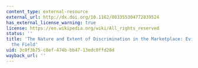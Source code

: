 ```yaml
---
content_type: external-resource
external_url: http://dx.doi.org/10.1162/003355304772839524
has_external_license_warning: true
license: https://en.wikipedia.org/wiki/All_rights_reserved
status: ''
title: 'The Nature and Extent of Discrimination in the Marketplace: Evidence from
  the Field'
uid: 3c8f3b75-c8ef-474b-bb47-13edc0ffd28d
wayback_url: ''
---
```

